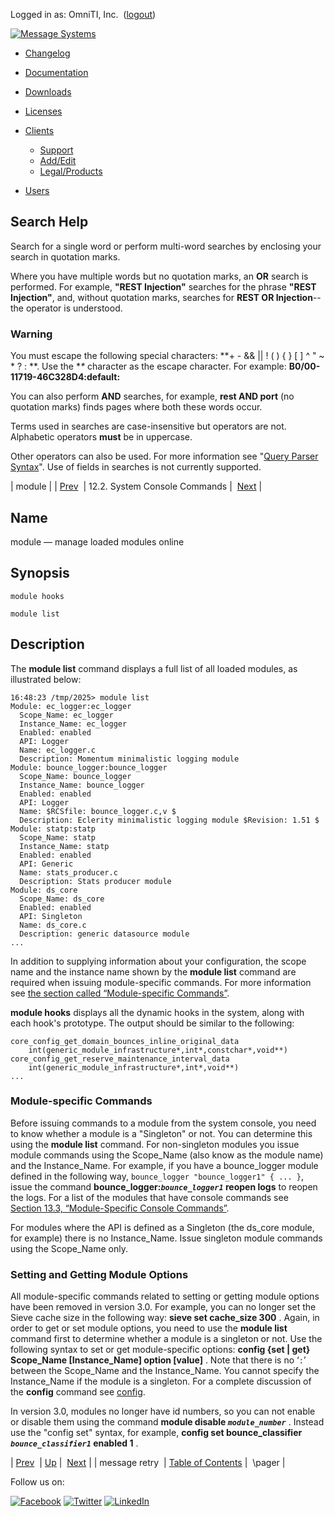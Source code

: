 Logged in as: OmniTI, Inc.  ([logout](https://support.messagesystems.com/logout.php))

[![Message Systems](https://support.messagesystems.com/images/ms-white205.png)](https://support.messagesystems.com/start.php) 

*   [Changelog](https://support.messagesystems.com/start.php?show=changelog)
*   [Documentation](https://support.messagesystems.com/docs/)
*   [Downloads](https://support.messagesystems.com/start.php)

*   [Licenses](https://support.messagesystems.com/license_summary.php)
*   <a href="">Clients</a>
    *   [Support](https://support.messagesystems.com/cs.php)
    *   [Add/Edit](https://support.messagesystems.com/edit_client.php)
    *   [Legal/Products](https://support.messagesystems.com/edit_products.php)
*   [Users](https://support.messagesystems.com/edit_customer.php)

## Search Help

Search for a single word or perform multi-word searches by enclosing your search in quotation marks.

Where you have multiple words but no quotation marks, an **OR** search is performed. For example, **"REST Injection"** searches for the phrase **"REST Injection"**, and, without quotation marks, searches for **REST OR Injection**--the operator is understood.

### Warning

You must escape the following special characters: **+ - && || ! ( ) { } [ ] ^ " ~ * ? : \**. Use the **\** character as the escape character. For example: **B0/00-11719-46C328D4\:default\:**

You can also perform **AND** searches, for example, **rest AND port** (no quotation marks) finds pages where both these words occur.

Terms used in searches are case-insensitive but operators are not. Alphabetic operators **must** be in uppercase.

Other operators can also be used. For more information see "[Query Parser Syntax](https://lucene.apache.org/core/old_versioned_docs/versions/3_0_0/queryparsersyntax.html)". Use of fields in searches is not currently supported.

| module |
| [Prev](console_commands.message_retry.php)  | 12.2. System Console Commands |  [Next](console_commands.pager.php) |

<a name="console_commands.module"></a>
## Name

module — manage loaded modules online

## Synopsis

`module hooks`

`module list`

<a name="console_commands.module.version_3"></a>
## Description

The **module list**      command displays a full list of all loaded modules, as illustrated below:

```
16:48:23 /tmp/2025> module list
Module: ec_logger:ec_logger
  Scope_Name: ec_logger
  Instance_Name: ec_logger
  Enabled: enabled
  API: Logger
  Name: ec_logger.c
  Description: Momentum minimalistic logging module
Module: bounce_logger:bounce_logger
  Scope_Name: bounce_logger
  Instance_Name: bounce_logger
  Enabled: enabled
  API: Logger
  Name: $RCSfile: bounce_logger.c,v $
  Description: Eclerity minimalistic logging module $Revision: 1.51 $
Module: statp:statp
  Scope_Name: statp
  Instance_Name: statp
  Enabled: enabled
  API: Generic
  Name: stats_producer.c
  Description: Stats producer module
Module: ds_core
  Scope_Name: ds_core
  Enabled: enabled
  API: Singleton
  Name: ds_core.c
  Description: generic datasource module
...
```

In addition to supplying information about your configuration, the scope name and the instance name shown by the **module list**      command are required when issuing module-specific commands. For more information see [the section called “Module-specific Commands”](console_commands.module.php#console_commands.module.version_3.module.specific "Module-specific Commands").

**module hooks**       displays all the dynamic hooks in the system, along with each hook's prototype. The output should be similar to the following:

```
core_config_get_domain_bounces_inline_original_data
	int(generic_module_infrastructure*,int*,constchar*,void**)
core_config_get_reserve_maintenance_interval_data
	int(generic_module_infrastructure*,int*,void**)
...
```
<a name="console_commands.module.version_3.module.specific"></a>
### Module-specific Commands

Before issuing commands to a module from the system console, you need to know whether a module is a "Singleton" or not. You can determine this using the **module list**      command. For non-singleton modules you issue module commands using the Scope_Name (also know as the module name) and the Instance_Name. For example, if you have a bounce_logger module defined in the following way, `bounce_logger "bounce_logger1" { ... }`, issue the command **bounce_logger:*`bounce_logger1`* reopen logs**             to reopen the logs. For a list of the modules that have console commands see [Section 13.3, “Module-Specific Console Commands”](module_specific_console_commands.php "13.3. Module-Specific Console Commands").

For modules where the API is defined as a Singleton (the ds_core module, for example) there is no Instance_Name. Issue singleton module commands using the Scope_Name only.

<a name="idp16182272"></a>
### Setting and Getting Module Options

All module-specific commands related to setting or getting module options have been removed in version 3.0\. For example, you can no longer set the Sieve cache size in the following way: **sieve set cache_size 300** . Again, in order to get or set module options, you need to use the **module list**      command first to determine whether a module is a singleton or not. Use the following syntax to set or get module-specific options: **config {set | get} Scope_Name [Instance_Name] option [value]** . Note that there is no ‘`:`’ between the Scope_Name and the Instance_Name. You cannot specify the Instance_Name if the module is a singleton. For a complete discussion of the **config** command see [config](console_commands.config.php "config").

In version 3.0, modules no longer have id numbers, so you can not enable or disable them using the command **module disable *`module_number`*** . Instead use the "config set" syntax, for example, **config set bounce_classifier *`bounce_classifier1`* enabled 1** .

| [Prev](console_commands.message_retry.php)  | [Up](console.commands.non-module.php) |  [Next](console_commands.pager.php) |
| message retry  | [Table of Contents](index.php) |  \pager |

Follow us on:

[![Facebook](https://support.messagesystems.com/images/icon-facebook.png)](http://www.facebook.com/messagesystems) [![Twitter](https://support.messagesystems.com/images/icon-twitter.png)](http://twitter.com/#!/MessageSystems) [![LinkedIn](https://support.messagesystems.com/images/icon-linkedin.png)](http://www.linkedin.com/company/message-systems)